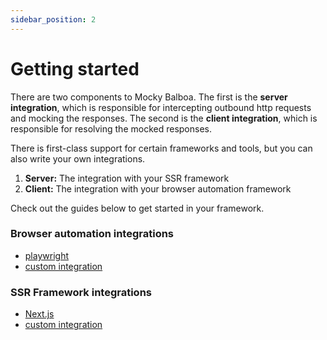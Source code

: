 ```yaml
---
sidebar_position: 2
---
```


# Getting started

There are two components to Mocky Balboa. The first is the __server integration__, which is responsible for intercepting outbound http requests and mocking the responses. The second is the __client integration__, which is responsible for resolving the mocked responses.

There is first-class support for certain frameworks and tools, but you can also write your own integrations.

1. **Server:** The integration with your SSR framework
2. **Client:** The integration with your browser automation framework

Check out the guides below to get started in your framework.

### Browser automation integrations

- [playwright](./client/playwright)
- [custom integration](./client/custom)

### SSR Framework integrations

- [Next.js](./server/next-js)
- [custom integration](./server/custom)
